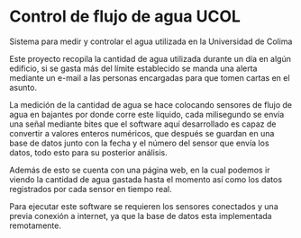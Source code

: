 Control de flujo de agua UCOL
=============================

Sistema para medir y controlar el agua utilizada en la Universidad de Colima

Este proyecto recopila la cantidad de agua utilizada durante un día en algún edificio, si se gasta más del límite establecido se manda una alerta mediante un e-mail a las personas encargadas para que tomen cartas en el asunto.

La medición de la cantidad de agua se hace colocando sensores de flujo de agua en bajantes por donde corre este líquido, cada milisegundo se envía una señal mediante bites que el software aquí desarrollado es capaz de convertir a valores enteros numéricos, que después se guardan en una base de datos junto con la fecha y el número del sensor que envía los datos, todo esto para su posterior análisis.

Además de esto se cuenta con una página web, en la cual podemos ir viendo la cantidad de agua gastada hasta el momento así como los datos registrados por cada sensor en tiempo real.

Para ejecutar este software se requieren los sensores conectados y una previa conexión a internet, ya que la base de datos esta implementada remotamente.
